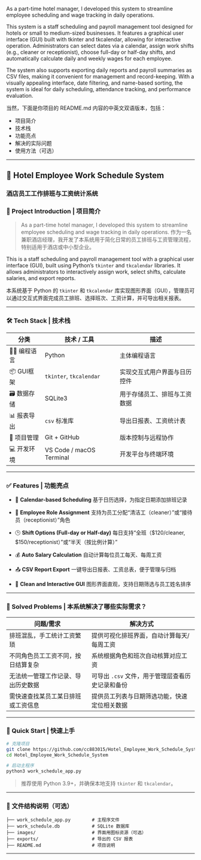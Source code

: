 As a part-time hotel manager, I developed this system to streamline employee scheduling and wage tracking in daily operations.

This system is a staff scheduling and payroll management tool designed for hotels or small to medium-sized businesses. It features a graphical user interface (GUI) built with tkinter and tkcalendar, allowing for interactive operation. Administrators can select dates via a calendar, assign work shifts (e.g., cleaner or receptionist), choose full-day or half-day shifts, and automatically calculate daily and weekly wages for each employee.

The system also supports exporting daily reports and payroll summaries as CSV files, making it convenient for management and record-keeping. With a visually appealing interface, date filtering, and name-based sorting, the system is ideal for daily scheduling, attendance tracking, and performance evaluation.

当然，下面是你项目的 README.md 内容的中英文双语版本，包括：

* 项目简介
* 技术栈
* 功能亮点
* 解决的实际问题
* 使用方法（可选）

---

## 🏨 Hotel Employee Work Schedule System

### 酒店员工工作排班与工资统计系统

### 📌 Project Introduction | 项目简介

> As a part-time hotel manager, I developed this system to streamline employee scheduling and wage tracking in daily operations.
> 作为一名兼职酒店经理，我开发了本系统用于简化日常的员工排班与工资管理流程，特别适用于酒店或中小型企业。

This is a staff scheduling and payroll management tool with a graphical user interface (GUI), built using Python’s `tkinter` and `tkcalendar` libraries. It allows administrators to interactively assign work, select shifts, calculate salaries, and export reports.

本系统基于 Python 的 `tkinter` 和 `tkcalendar` 库实现图形界面（GUI），管理员可以通过交互式界面完成员工排班、选择班次、工资计算，并可导出相关报表。

---

### 🛠 Tech Stack | 技术栈

| 分类         | 技术 / 工具                  | 描述             |
| ---------- | ------------------------ | -------------- |
| 👨‍💻 编程语言 | Python                   | 主体编程语言         |
| 📦 GUI框架   | `tkinter`, `tkcalendar`  | 实现交互式用户界面与日历控件 |
| 🗃 数据存储    | SQLite3                  | 用于存储员工、排班与工资数据 |
| 📊 报表导出    | `csv` 标准库                | 导出日报表、工资统计表    |
| 📁 项目管理    | Git + GitHub             | 版本控制与远程协作      |
| 💻 开发环境    | VS Code / macOS Terminal | 开发平台与终端环境      |

---

### ✅ Features | 功能亮点

* 📅 **Calendar-based Scheduling**
  基于日历选择，为指定日期添加排班记录

* 👤 **Employee Role Assignment**
  支持为员工分配“清洁工（cleaner）”或“接待员（receptionist）”角色

* 🕒 **Shift Options (Full-day or Half-day)**
  每日支持“全班（\$120/cleaner, \$150/receptionist）”或“半天（按比例计算）”

* 💰 **Auto Salary Calculation**
  自动计算每位员工每天、每周工资

* 📤 **CSV Report Export**
  一键导出日报表、工资总表，便于管理与归档

* 🎨 **Clean and Interactive GUI**
  图形界面直观，支持日期筛选与员工姓名排序

---

### 🎯 Solved Problems | 本系统解决了哪些实际需求？

| 问题/需求             | 解决方式                         |
| ----------------- | ---------------------------- |
| 排班混乱，手工统计工资繁琐     | 提供可视化排班界面，自动计算每天/每周工资        |
| 不同角色员工工资不同，按日结算复杂 | 系统根据角色和班次自动核算对应工资            |
| 无法统一管理工作记录、导出历史数据 | 可导出 `.csv` 文件，用于管理层查看历史记录和备份 |
| 需快速查找某员工某日排班或工资信息 | 提供员工列表与日期筛选功能，快速定位相关数据       |

---

### 🚀 Quick Start | 快速上手

```bash
# 克隆项目
git clone https://github.com/cc883015/Hotel_Employee_Work_Schedule_System.git
cd Hotel_Employee_Work_Schedule_System

# 启动主程序
python3 work_schedule_app.py
```

> 推荐使用 Python 3.9+，并确保本地支持 `tkinter` 和 `tkcalendar`。

---

### 📁 文件结构说明（可选）

```
├── work_schedule_app.py        # 主程序文件
├── work_schedule.db            # SQLite 数据库
├── images/                     # 界面用图标资源（可选）
├── exports/                    # 导出的 CSV 报表
├── README.md                   # 项目说明
```

---

